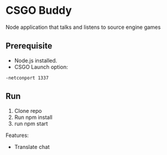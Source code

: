 # CSGO Buddy
Node application that talks and listens to source engine games

## Prerequisite
- Node.js installed.
- CSGO Launch option: 
```
-netconport 1337
```

## Run
1. Clone repo
2. Run npm install
3. run npm start

Features:
 - Translate chat 
